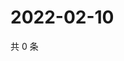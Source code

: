 # 2022-02-10

共 0 条

<!-- BEGIN WEIBO -->
<!-- 最后更新时间 Thu Feb 10 2022 21:17:04 GMT+0800 (China Standard Time) -->

<!-- END WEIBO -->
